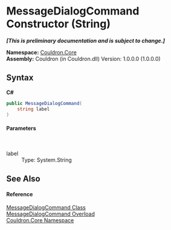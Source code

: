 # MessageDialogCommand Constructor (String)
 _**\[This is preliminary documentation and is subject to change.\]**_

**Namespace:**&nbsp;<a href="N_Couldron_Core">Couldron.Core</a><br />**Assembly:**&nbsp;Couldron (in Couldron.dll) Version: 1.0.0.0 (1.0.0.0)

## Syntax

**C#**<br />
``` C#
public MessageDialogCommand(
	string label
)
```


#### Parameters
&nbsp;<dl><dt>label</dt><dd>Type: System.String<br /></dd></dl>

## See Also


#### Reference
<a href="T_Couldron_Core_MessageDialogCommand">MessageDialogCommand Class</a><br /><a href="Overload_Couldron_Core_MessageDialogCommand__ctor">MessageDialogCommand Overload</a><br /><a href="N_Couldron_Core">Couldron.Core Namespace</a><br />